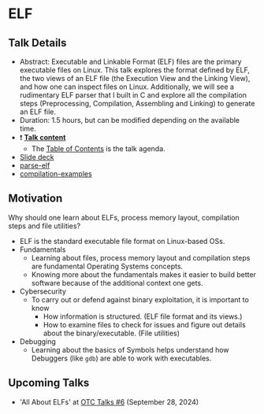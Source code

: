 # ELF

## Talk Details

-   Abstract: Executable and Linkable Format (ELF) files are the primary executable files on Linux. This talk explores the format defined by ELF, the two views of an ELF file (the Execution View and the Linking View), and how one can inspect files on Linux. Additionally, we will see a rudimentary ELF parser that I built in C and explore all the compilation steps (Preprocessing, Compilation, Assembling and Linking) to generate an ELF file.
-   Duration: 1.5 hours, but can be modified depending on the available time.
-   ❗ [**Talk content**](content.md)
    -   The [Table of Contents](content.md#table-of-contents) is the talk agenda.
-   [Slide deck](https://docs.google.com/presentation/d/1eg9I7QjBU7qpKB5SjjtL9XVD_ZLqB6XsTiiIGP2uZms/edit?usp=sharing)
-   [parse-elf](https://github.com/HarshKapadia2/parse-elf)
-   [compilation-examples](https://github.com/HarshKapadia2/compilation-examples)

## Motivation

Why should one learn about ELFs, process memory layout, compilation steps and file utilities?

-   ELF is the standard executable file format on Linux-based OSs.
-   Fundamentals
    -   Learning about files, process memory layout and compilation steps are fundamental Operating Systems concepts.
    -   Knowing more about the fundamentals makes it easier to build better software because of the additional context one gets.
-   Cybersecurity
    -   To carry out or defend against binary exploitation, it is important to know
        -   How information is structured. (ELF file format and its views.)
        -   How to examine files to check for issues and figure out details about the binary/executable. (File utilities)
-   Debugging
    -   Learning about the basics of Symbols helps understand how Debuggers (like `gdb`) are able to work with executables.

## Upcoming Talks

-   'All About ELFs' at [OTC Talks #6](https://talks.ourtech.community/6) (September 28, 2024)
